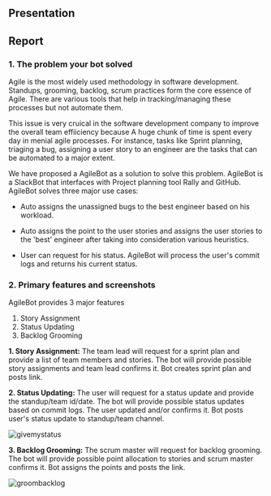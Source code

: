 ## Presentation

## Report

### 1. The problem your bot solved

Agile is the most widely used methodology in software development. Standups, grooming, backlog, scrum practices form the core essence of Agile. There are various tools that help in tracking/managing these processes but not automate them.  

This issue is very cruical in the software development company to improve the overall team effiiciency because A huge chunk of time is spent every day in menial agile processes. For instance, tasks like Sprint planning, triaging a bug, assigning a user story to an engineer are the tasks that can be automated to a major extent.   

We have proposed a AgileBot as a solution to solve this problem. AgileBot is a SlackBot that interfaces with Project planning tool Rally and GitHub. AgileBot solves three major use cases:  

* Auto assigns the unassigned bugs to the best engineer based on his workload.  

* Auto assigns the point to the user stories and assigns the user stories to the 'best' engineer after taking into consideration various heuristics.  

* User can request for his status. AgileBot will process the user's commit logs and returns his current status. 

### 2. Primary features and screenshots

AgileBot provides 3 major features
1. Story Assignment
2. Status Updating
3. Backlog Grooming

**1. Story Assignment:** The team lead will request for a sprint plan and provide a list of team members and stories. The bot will provide possible story assignments and team lead confirms it. Bot creates sprint plan and posts link.


**2. Status Updating:** The user will request for a status update and provide the standup/team id/date. The bot will provide possible status updates based on commit logs. The user updated and/or confirms it. Bot posts user's status update to standup/team channel.

![givemystatus](https://media.github.ncsu.edu/user/6216/files/2719700c-d84f-11e7-840e-5f066cf90bf0)

**3. Backlog Grooming:**  The scrum master will request for backlog grooming. The bot will provide possible point allocation to stories and scrum master confirms it. Bot assigns the points and posts the link.

![groombacklog](https://media.github.ncsu.edu/user/6216/files/4409ca40-d84f-11e7-880f-71d29c8adf6c)

